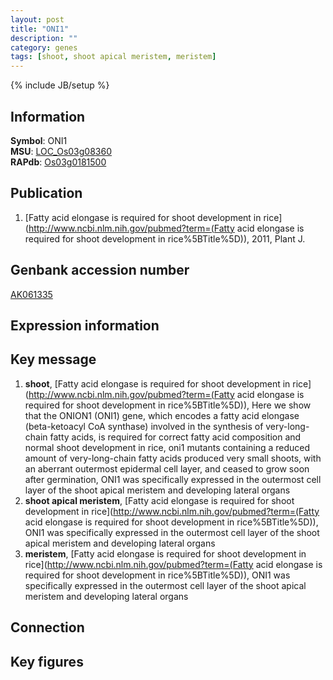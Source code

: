 ```yaml
---
layout: post
title: "ONI1"
description: ""
category: genes
tags: [shoot, shoot apical meristem, meristem]
---
```

{% include JB/setup %}

## Information
__Symbol__: ONI1  
__MSU__: [LOC_Os03g08360](http://rice.plantbiology.msu.edu/cgi-bin/ORF_infopage.cgi?orf=LOC_Os03g08360)  
__RAPdb__: [Os03g0181500](http://rapdb.dna.affrc.go.jp/viewer/gbrowse_details/irgsp1?name=Os03g0181500)  

## Publication
1. [Fatty acid elongase is required for shoot development in rice](http://www.ncbi.nlm.nih.gov/pubmed?term=(Fatty acid elongase is required for shoot development in rice%5BTitle%5D)), 2011, Plant J.

## Genbank accession number
[AK061335](http://www.ncbi.nlm.nih.gov/nuccore/AK061335)

## Expression information

## Key message
1. __shoot__, [Fatty acid elongase is required for shoot development in rice](http://www.ncbi.nlm.nih.gov/pubmed?term=(Fatty acid elongase is required for shoot development in rice%5BTitle%5D)),  Here we show that the ONION1 (ONI1) gene, which encodes a fatty acid elongase (beta-ketoacyl CoA synthase) involved in the synthesis of very-long-chain fatty acids, is required for correct fatty acid composition and normal shoot development in rice, oni1 mutants containing a reduced amount of very-long-chain fatty acids produced very small shoots, with an aberrant outermost epidermal cell layer, and ceased to grow soon after germination, ONI1 was specifically expressed in the outermost cell layer of the shoot apical meristem and developing lateral organs
2. __shoot apical meristem__, [Fatty acid elongase is required for shoot development in rice](http://www.ncbi.nlm.nih.gov/pubmed?term=(Fatty acid elongase is required for shoot development in rice%5BTitle%5D)),  ONI1 was specifically expressed in the outermost cell layer of the shoot apical meristem and developing lateral organs
3. __meristem__, [Fatty acid elongase is required for shoot development in rice](http://www.ncbi.nlm.nih.gov/pubmed?term=(Fatty acid elongase is required for shoot development in rice%5BTitle%5D)),  ONI1 was specifically expressed in the outermost cell layer of the shoot apical meristem and developing lateral organs

## Connection

## Key figures


